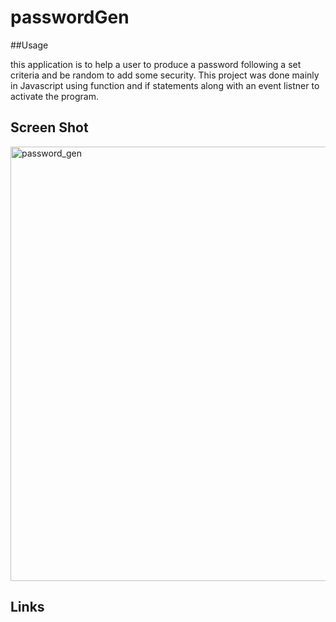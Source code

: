 # passwordGen

##Usage

this application is to help a user to produce a password following a set criteria and be random to add some security. This project was done mainly in Javascript using function and if statements along with an event listner to activate the program.

## Screen Shot

<img width="695" alt="password_gen" src="https://user-images.githubusercontent.com/111806719/193730669-e5661b82-d1a8-469b-8fd2-dd49c690355b.png">

## Links


